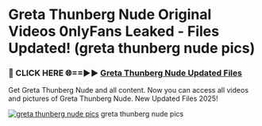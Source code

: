 # Greta Thunberg Nude Original Videos 0nlyFans Leaked - Files Updated! (greta thunberg nude pics)

<h3>🔴 CLICK HERE 🌐==►► <a href="https://tinyurl.com/2p9ay9w9" rel="nofollow">Greta Thunberg Nude Updated Files</a></h3>

Get Greta Thunberg Nude and all content. Now you can access all videos and pictures of Greta Thunberg Nude. New Updated Files 2025!

[![greta thunberg nude pics](https://i.imgur.com/KQgVmj3.gif)](https://tinyurl.com/2p9ay9w9)
greta thunberg nude pics